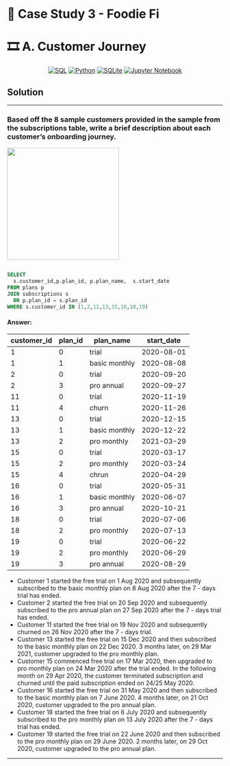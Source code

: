 # 🥑 Case Study 3 - Foodie Fi

# 🎞 A. Customer Journey

<p align="center">
    <a href="#"><img alt="SQL" src="https://custom-icon-badges.demolab.com/badge/SQL-025E8C.svg?logo=database&logoColor=white"></a>
    <a href="#"><img alt="Python" src="https://img.shields.io/badge/Python-FFD43B?style=for-the-badge&logo=python&logoColor=blue"></a>
    <a href="#"><img alt="SQLite" src="https://img.shields.io/badge/SQLite-07405E?style=for-the-badge&logo=sqlite&logoColor=white"></a>
    <a href="#"><img alt="Jupyter Notebook" src="https://img.shields.io/badge/Jupyter-F37626.svg?&style=for-the-badge&logo=Jupyter&logoColor=white"></a>
</p>

## Solution

***

### Based off the 8 sample customers provided in the sample from the subscriptions table, write a brief description about each customer’s onboarding journey.

<img width="261" src="https://user-images.githubusercontent.com/81607668/129756709-75919d79-e1cd-4187-a129-bdf90a65e196.png">

````sql

SELECT
  s.customer_id,p.plan_id, p.plan_name,  s.start_date
FROM plans p
JOIN subscriptions s
  ON p.plan_id = s.plan_id
WHERE s.customer_id IN (1,2,11,13,15,16,18,19)

````

#### Answer:

| customer_id | plan_id |   plan_name   | start_date |
| ----------- | ------- | ------------- | ---------- |
|      1      |    0    |     trial     | 2020-08-01 |
|      1      |    1    | basic monthly | 2020-08-08 |
|      2      |    0    |     trial     | 2020-09-20 |
|      2      |    3    |   pro annual  | 2020-09-27 |
|     11      |    0    |     trial     | 2020-11-19 |
|     11      |    4    |     churn     | 2020-11-26 |
|     13      |    0    |     trial     | 2020-12-15 |
|     13      |    1    | basic monthly | 2020-12-22 |
|     13      |    2    |  pro monthly  | 2021-03-29 |
|     15      |    0    |     trial     | 2020-03-17 |
|     15      |    2    |  pro monthly  | 2020-03-24 |
|     15      |    4    |     chrun     | 2020-04-29 |
|     16      |    0    |     trial     | 2020-05-31 |
|     16      |    1    | basic monthly | 2020-06-07 |
|     16      |    3    |   pro annual  | 2020-10-21 |
|     18      |    0    |     trial     | 2020-07-06 |
|     18      |    2    |  pro monthly  | 2020-07-13 |
|     19      |    0    |     trial     | 2020-06-22 |
|     19      |    2    |  pro monthly  | 2020-06-29 |
|     19      |    3    |   pro annual  | 2020-08-29 |

- Customer 1 started the free trial on 1 Aug 2020 and subsequently subscribed to the basic monthly plan on 8 Aug 2020 after the 7 - days trial has ended.
- Customer 2 started the free trial on 20 Sep 2020 and subsequently subscribed to the pro annual plan on 27 Sep 2020 after the 7 - days trial has ended.
- Customer 11 started the free trial on 19 Nov 2020 and subsequently churned on 26 Nov 2020 after the 7 - days trial.
- Customer 13 started the free trial on 15 Dec 2020 and then subscribed to the basic monthly plan on 22 Dec 2020. 3 months later, on 29 Mar 2021, customer upgraded to the pro monthly plan.
- Customer 15 commenced free trial on 17 Mar 2020, then upgraded to pro monthly plan on 24 Mar 2020 after the trial ended. In the following month on 29 Apr 2020, the customer terminated subscription and churned until the paid subscription ended on 24/25 May 2020.
- Customer 16 started the free trial on 31 May 2020 and then subscribed to the basic monthly plan on 7 June 2020. 4 months later, on 21 Oct 2020, customer upgraded to the pro annual plan.
- Customer 18 started the free trial on 6 July 2020 and subsequently subscribed to the pro monthly plan on 13 July 2020 after the 7 - days trial has ended.
- Customer 19 started the free trial on 22 June 2020 and then subscribed to the pro monthly plan on 29 June 2020. 2 months later, on 29 Oct 2020, customer upgraded to the pro annual plan.

***


